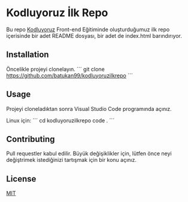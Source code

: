 # Kodluyoruz İlk Repo

Bu repo [Kodluyoruz](https://www.kodluyoruz.org/) Front-end Eğitiminde oluşturduğumuz ilk repo içerisinde bir adet README dosyası, bir adet de index.html barındırıyor.

## Installation

Öncelikle projeyi clonelayın.
´´´
git clone https://github.com/batukan99/kodluyoruzilkrepo
´´´

## Usage

Projeyi cloneladıktan sonra Visual Studio Code programında açınız.

Linux için:
´´´
cd kodluyoruzilkrepo
code .
´´´

## Contributing

Pull requestler kabul edilir. Büyük değişiklikler için, lütfen önce neyi değiştrimek istediğinizi tartışmak için bir konu açınız.

## License 

[MIT](https://choosealicense.com/licenses/mit)